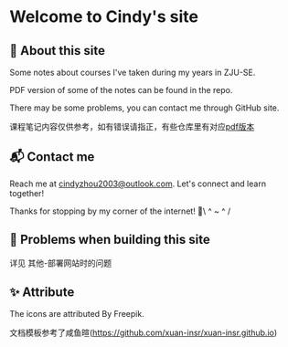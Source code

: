 # Welcome to Cindy's site
## 🌈 About this site
Some notes about courses I've taken during my years in ZJU-SE.

PDF version of some of the notes can be found in the repo.

There may be some problems, you can contact me through GitHub site.

课程笔记内容仅供参考，如有错误请指正，有些仓库里有对应[pdf版本](https://github.com/CindyZhou2003/mymkdocs/tree/master/docs/pdf)

## 📬 Contact me
Reach me at cindyzhou2003@outlook.com. Let's connect and learn together!

Thanks for stopping by my corner of the internet! 💫\\ ^ ~ ^ /

## 🚩 Problems when building this site
详见 其他-部署网站时的问题

## ✨ Attribute
The icons are attributed By Freepik.

文档模板参考了咸鱼暄(https://github.com/xuan-insr/xuan-insr.github.io)



